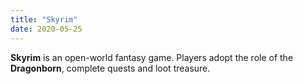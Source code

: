 ```yaml
---
title: "Skyrim"
date: 2020-05-25
---
```

**Skyrim** is an open-world fantasy game. Players adopt the role of the **Dragonborn**, complete quests and loot treasure.
